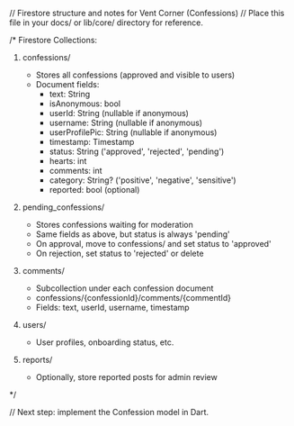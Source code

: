 // Firestore structure and notes for Vent Corner (Confessions)
// Place this file in your docs/ or lib/core/ directory for reference.

/*
Firestore Collections:

1. confessions/
   - Stores all confessions (approved and visible to users)
   - Document fields:
     - text: String
     - isAnonymous: bool
     - userId: String (nullable if anonymous)
     - username: String (nullable if anonymous)
     - userProfilePic: String (nullable if anonymous)
     - timestamp: Timestamp
     - status: String ('approved', 'rejected', 'pending')
     - hearts: int
     - comments: int
     - category: String? ('positive', 'negative', 'sensitive')
     - reported: bool (optional)

2. pending_confessions/
   - Stores confessions waiting for moderation
   - Same fields as above, but status is always 'pending'
   - On approval, move to confessions/ and set status to 'approved'
   - On rejection, set status to 'rejected' or delete

3. comments/
   - Subcollection under each confession document
   - confessions/{confessionId}/comments/{commentId}
   - Fields: text, userId, username, timestamp

4. users/
   - User profiles, onboarding status, etc.

5. reports/
   - Optionally, store reported posts for admin review

*/

// Next step: implement the Confession model in Dart.
